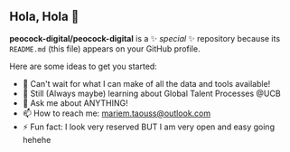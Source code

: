 ## Hola, Hola 👋


**peocock-digital/peocock-digital** is a ✨ _special_ ✨ repository because its `README.md` (this file) appears on your GitHub profile.

Here are some ideas to get you started:

- 🔭 Can't wait for what I can make of all the data and tools available!
- 🌱 Still (Always maybe) learning about Global Talent Processes @UCB
- 💬 Ask me about ANYTHING!
- 📫 How to reach me: mariem.taouss@outlook.com
- ⚡ Fun fact: I look very reserved BUT I am very open and easy going hehehe

